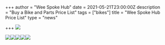+++
author = "Wee Spoke Hub"
date = 2021-05-21T23:00:00Z
description = "Buy a Bike and Parts Price List"
tags = ["bikes"]
title = "Wee Spoke Hub Price List"
type = "news"

+++
![](https://res.cloudinary.com/shrub-co-op/image/upload/v1621865763/shrubcoop.org/media/1_jnv8li.png)

![](https://res.cloudinary.com/shrub-co-op/image/upload/v1621865805/shrubcoop.org/media/2_xbbhk5.png)![](https://res.cloudinary.com/shrub-co-op/image/upload/v1621865832/shrubcoop.org/media/3_whmvx4.png)![](https://res.cloudinary.com/shrub-co-op/image/upload/v1621865851/shrubcoop.org/media/4_ndl91d.png)![](https://res.cloudinary.com/shrub-co-op/image/upload/v1621865877/shrubcoop.org/media/5_gys5v3.png)![](https://res.cloudinary.com/shrub-co-op/image/upload/v1621865902/shrubcoop.org/media/6_poxers.png)